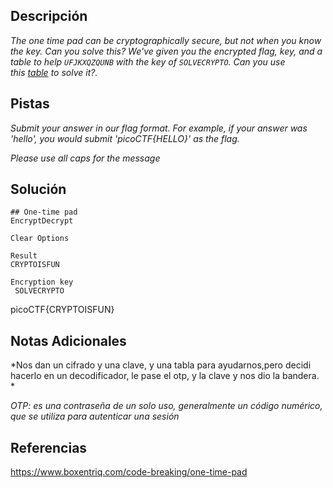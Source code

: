 
## Descripción

*The one time pad can be cryptographically secure, but not when you know the key. Can you solve this? We've given you the encrypted flag, key, and a table to help `UFJKXQZQUNB` with the key of `SOLVECRYPTO`. Can you use this [table](https://jupiter.challenges.picoctf.org/static/1fd21547c154c678d2dab145c29f1d79/table.txt) to solve it?.*
## Pistas

*Submit your answer in our flag format. For example, if your answer was 'hello', you would submit 'picoCTF{HELLO}' as the flag.*

*Please use all caps for the message*
## Solución

```
## One-time pad
EncryptDecrypt

Clear Options

Result
CRYPTOISFUN

Encryption key
 SOLVECRYPTO
```

picoCTF{CRYPTOISFUN}
## Notas Adicionales 

*Nos dan un cifrado y una clave, y una tabla para ayudarnos,pero decidi hacerlo en un decodificador, le pase el otp, y la clave y nos dio la bandera.  *

*OTP: es una contraseña de un solo uso, generalmente un código numérico, que se utiliza para autenticar una sesión*
## Referencias 

https://www.boxentriq.com/code-breaking/one-time-pad